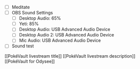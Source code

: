 - [ ] Meditate
- [ ] OBS Sound Settings
	- [ ] Desktop Audio: 65%
	- [ ] Yeti: 85%
	- [ ] Desktop Audio: USB Advanced Audio Device
	- [ ] Desktop Audio 2: USB Advanced Audio Device
	- [ ] Mic Audio: USB Advanced Audio Device
- [ ] Sound test

[[PokéVault livestream title]]
[[PokéVault livestream description]]
[[PokéVault for Odysee]]